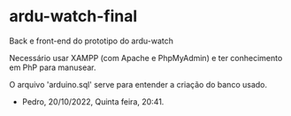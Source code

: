 # ardu-watch-final
Back e front-end do prototipo do ardu-watch


Necessário usar XAMPP (com Apache e PhpMyAdmin) e ter conhecimento em PhP para manusear.

O arquivo 'arduino.sql' serve para entender a criação do banco usado.
- Pedro, 20/10/2022, Quinta feira, 20:41.
